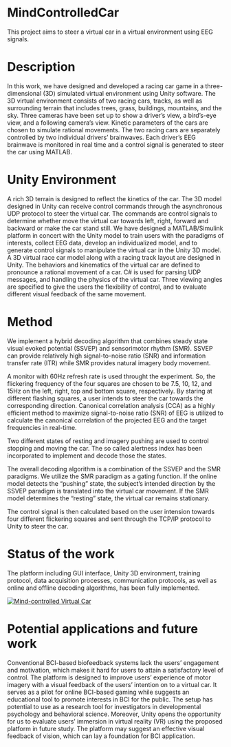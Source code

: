 # MindControlledCar
This project aims to steer a virtual car in a virtual environment using EEG signals.



# Description
In this work, we have designed and developed a racing car game in a three-dimensional (3D) simulated virtual environment using Unity software. The 3D virtual environment consists of two racing cars, tracks, as well as surrounding terrain that includes trees, grass, buildings, mountains, and the sky. Three cameras have been set up to show a driver’s view, a bird’s-eye view, and a following camera’s view. Kinetic parameters of the cars are chosen to simulate rational movements. The two racing cars are separately controlled by two individual drivers’ brainwaves. Each driver’s EEG brainwave is monitored in real time and a control signal is generated to steer the car using MATLAB.

# Unity Environment
A rich 3D terrain is designed to reflect the kinetics of the car. The 3D model designed in Unity can receive control commands through the asynchronous UDP protocol to steer the virtual car. The commands are control signals to determine whether move the virtual car towards left, right, forward and backward or make the car stand still. We have designed a MATLAB/Simulink platform in concert with the Unity model to train users with the paradigms of interests, collect EEG data, develop an individualized model, and to generate control signals to manipulate the virtual car in the Unity 3D model. A 3D virtual race car model along with a racing track layout are designed in Unity. The behaviors and kinematics of the virtual car are defined to pronounce a rational movement of a car. C# is used for parsing UDP messages, and handling the physics of the virtual car. Three viewing angles are specified to give the users the flexibility of control, and to evaluate different visual feedback of the same movement.


# Method
We implement a hybrid decoding algorithm that combines steady state visual evoked potential (SSVEP) and sensorimotor rhythm (SMR).  SSVEP can provide relatively high signal-to-noise ratio (SNR) and information transfer rate (ITR) while SMR provides natural imagery body movement. 

A monitor with 60Hz refresh rate is used throught the experiment. So, the flickering frequency of the four squares are chosen to be 7.5, 10, 12, and 15Hz on the left, right, top and bottom square, respectively. By staring at different flashing squares, a user intends to steer the car towards the corresponding direction. 
Canonical correlation analysis (CCA) as a highly efficient method to maximize signal-to-noise ratio (SNR) of EEG is utilized to calculate the canonical correlation of the projected EEG and the target frequencies in real-time.

Two different states of resting and imagery pushing are used to control stopping and moving the car. The so called alertness index has been incorporated to implement and decode those the states.

The overall decoding algorithm is a combination of the SSVEP and the SMR paradigms. We utilize the SMR paradigm as a gating function. If the online model detects the “pushing” state, the subject’s intended direction by the SSVEP paradigm is translated into the virtual car movement. If the SMR model determines the “resting” state, the virtual car remains stationary. 

The control signal is then calculated based on the user intension towards four different flickering squares and sent through the TCP/IP protocol to Unity to steer the car.

# Status of the work
The platform including GUI interface, Unity 3D environment, training protocol, data acquisition processes, communication protocols, as well as online and offline decoding algorithms, has been fully implemented.


[![Mind-controlled Virtual Car](https://github.com/soheilbr82/MindControlledCar/image.jpg)](https://www.youtube.com/watch?v=mtFRiu9rQD8&feature=youtu.be "Mind-controlled Virtual Car")


# Potential applications and future work
Conventional BCI-based biofeedback systems lack the users’ engagement and motivation, which makes it hard for users to attain a satisfactory level of control. The platform is designed to improve users’ experience of motor imagery with a visual feedback of the users’ intention on to a virtual car. It serves as a pilot for online BCI-based gaming while suggests an educational tool to promote interests in BCI for the public. The setup has potential to use as a research tool for investigators in developmental psychology and behavioral science. Moreover, Unity opens the opportunity for us to evaluate users’ immersion in virtual reality (VR) using the proposed platform in future study. The platform may suggest an effective visual feedback of vision, which can lay a foundation for BCI application.


